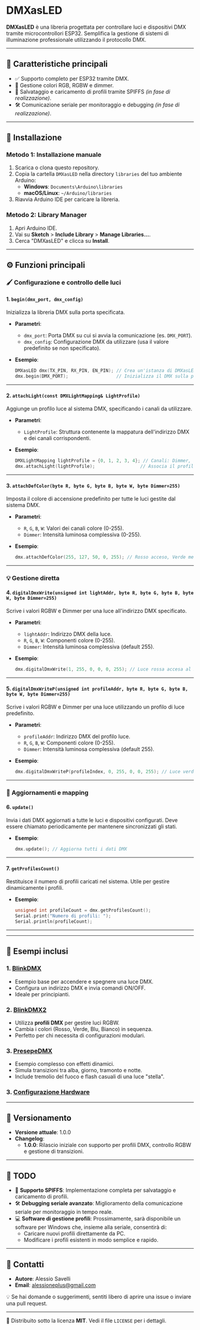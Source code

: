 # **DMXasLED**

**DMXasLED** è una libreria progettata per controllare luci e dispositivi DMX tramite microcontrollori ESP32. Semplifica la gestione di sistemi di illuminazione professionale utilizzando il protocollo DMX.

---

## 🌟 **Caratteristiche principali**
- ✅ Supporto completo per ESP32 tramite DMX.
- 🎨 Gestione colori RGB, RGBW e dimmer.
- 📂 Salvataggio e caricamento di profili tramite SPIFFS *(in fase di realizzazione)*.
- 🛠️ Comunicazione seriale per monitoraggio e debugging *(in fase di realizzazione)*.


---

## 🚀 **Installazione**

### Metodo 1: Installazione manuale
1. Scarica o clona questo repository.
2. Copia la cartella `DMXasLED` nella directory `libraries` del tuo ambiente Arduino:
   - **Windows**: `Documents\Arduino\libraries`
   - **macOS/Linux**: `~/Arduino/libraries`
3. Riavvia Arduino IDE per caricare la libreria.

### Metodo 2: Library Manager
1. Apri Arduino IDE.
2. Vai su **Sketch** > **Include Library** > **Manage Libraries...**.
3. Cerca "DMXasLED" e clicca su **Install**.

---

## ⚙️ **Funzioni principali**

### 🖌️ Configurazione e controllo delle luci

#### 1. **`begin(dmx_port, dmx_config)`**
Inizializza la libreria DMX sulla porta specificata.

- **Parametri**:
  - `dmx_port`: Porta DMX su cui si avvia la comunicazione (es. `DMX_PORT`).
  - `dmx_config`: Configurazione DMX da utilizzare (usa il valore predefinito se non specificato).

- **Esempio**:
  ```cpp
  DMXasLED dmx(TX_PIN, RX_PIN, EN_PIN); // Crea un'istanza di DMXasLED
  dmx.begin(DMX_PORT);                  // Inizializza il DMX sulla porta specificata
  ```

---

#### 2. **`attachLight(const DMXLightMapping& LightProfile)`**
Aggiunge un profilo luce al sistema DMX, specificando i canali da utilizzare.

- **Parametri**:
  - `LightProfile`: Struttura contenente la mappatura dell'indirizzo DMX e dei canali corrispondenti.

- **Esempio**:
  ```cpp
  DMXLightMapping lightProfile = {0, 1, 2, 3, 4}; // Canali: Dimmer, R, G, B, W
  dmx.attachLight(lightProfile);                 // Associa il profilo al DMX
  ```

---

#### 3. **`attachDefColor(byte R, byte G, byte B, byte W, byte Dimmer=255)`**
Imposta il colore di accensione predefinito per tutte le luci gestite dal sistema DMX.

- **Parametri**:
  - `R`, `G`, `B`, `W`: Valori dei canali colore (0-255).
  - `Dimmer`: Intensità luminosa complessiva (0-255).

- **Esempio**:
  ```cpp
  dmx.attachDefColor(255, 127, 50, 0, 255); // Rosso acceso, Verde medio, Blu minimo
  ```

---

### 💡 Gestione diretta

#### 4. **`digitalDmxWrite(unsigned int lightAddr, byte R, byte G, byte B, byte W, byte Dimmer=255)`**
Scrive i valori RGBW e Dimmer per una luce all'indirizzo DMX specificato.

- **Parametri**:
  - `lightAddr`: Indirizzo DMX della luce.
  - `R`, `G`, `B`, `W`: Componenti colore (0-255).
  - `Dimmer`: Intensità luminosa complessiva (default 255).

- **Esempio**:
  ```cpp
  dmx.digitalDmxWrite(1, 255, 0, 0, 0, 255); // Luce rossa accesa al massimo
  ```

---

#### 5. **`digitalDmxWriteP(unsigned int profileAddr, byte R, byte G, byte B, byte W, byte Dimmer=255)`**
Scrive i valori RGBW e Dimmer per una luce utilizzando un profilo di luce predefinito.

- **Parametri**:
  - `profileAddr`: Indirizzo DMX del profilo luce.
  - `R`, `G`, `B`, `W`: Componenti colore (0-255).
  - `Dimmer`: Intensità luminosa complessiva (default 255).

- **Esempio**:
  ```cpp
  dmx.digitalDmxWriteP(profileIndex, 0, 255, 0, 0, 255); // Luce verde accesa al massimo
  ```

---

### 🔄 Aggiornamenti e mapping

#### 6. **`update()`**
Invia i dati DMX aggiornati a tutte le luci e dispositivi configurati. Deve essere chiamato periodicamente per mantenere sincronizzati gli stati.

- **Esempio**:
  ```cpp
  dmx.update(); // Aggiorna tutti i dati DMX
  ```

---

#### 7. **`getProfilesCount()`**
Restituisce il numero di profili caricati nel sistema. Utile per gestire dinamicamente i profili.

- **Esempio**:
  ```cpp
  unsigned int profileCount = dmx.getProfilesCount();
  Serial.print("Numero di profili: ");
  Serial.println(profileCount);
  ```

---
---

## 📂 **Esempi inclusi**

### 1. [**BlinkDMX**](https://github.com/AlessioSavelli/DMXasLED/tree/main/examples/BlinkDMX)
- Esempio base per accendere e spegnere una luce DMX.
- Configura un indirizzo DMX e invia comandi ON/OFF.
- Ideale per principianti.

### 2. [**BlinkDMX2**](https://github.com/AlessioSavelli/DMXasLED/tree/main/examples/BlinkDMX2)
- Utilizza **profili DMX** per gestire luci RGBW.
- Cambia i colori (Rosso, Verde, Blu, Bianco) in sequenza.
- Perfetto per chi necessita di configurazioni modulari.

### 3. [**PresepeDMX**](https://github.com/AlessioSavelli/DMXasLED/tree/main/examples/PresepeDMX)
- Esempio complesso con effetti dinamici.
- Simula transizioni tra alba, giorno, tramonto e notte.
- Include tremolio del fuoco e flash casuali di una luce "stella".

### 3. [**Configurazione Hardware**](https://github.com/AlessioSavelli/DMXasLED/tree/main/docs/)

---

## 📜 **Versionamento**

- **Versione attuale**: 1.0.0
- **Changelog**:
  - **1.0.0**: Rilascio iniziale con supporto per profili DMX, controllo RGBW e gestione di transizioni.

---

## 📝 **TODO**
- 📂 **Supporto SPIFFS**: Implementazione completa per salvataggio e caricamento di profili.
- 🛠️ **Debugging seriale avanzato**: Miglioramento della comunicazione seriale per monitoraggio in tempo reale.
- 💻 **Software di gestione profili**: Prossimamente, sarà disponibile un software per Windows che, insieme alla seriale, consentirà di:
  - Caricare nuovi profili direttamente da PC.
  - Modificare i profili esistenti in modo semplice e rapido.
---

## 📧 **Contatti**

- **Autore**: Alessio Savelli
- **Email**: [alessioneplus@gmail.com](mailto:alessioneplus@gmail.com)

💡 Se hai domande o suggerimenti, sentiti libero di aprire una issue o inviare una pull request. 

---

📜 Distribuito sotto la licenza **MIT**. Vedi il file `LICENSE` per i dettagli.
